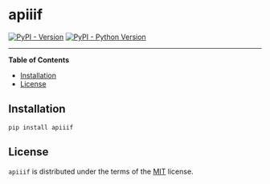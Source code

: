 # apiiif

[![PyPI - Version](https://img.shields.io/pypi/v/apiiif.svg)](https://pypi.org/project/apiiif)
[![PyPI - Python Version](https://img.shields.io/pypi/pyversions/apiiif.svg)](https://pypi.org/project/apiiif)

-----

**Table of Contents**

- [Installation](#installation)
- [License](#license)

## Installation

```console
pip install apiiif
```

## License

`apiiif` is distributed under the terms of the [MIT](https://spdx.org/licenses/MIT.html) license.
